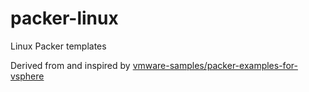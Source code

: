 # packer-linux
Linux Packer templates

Derived from and inspired by [vmware-samples/packer-examples-for-vsphere](https://github.com/vmware-samples/packer-examples-for-vsphere)
